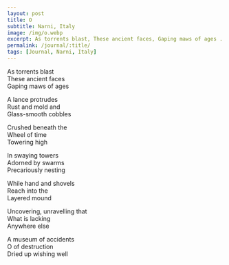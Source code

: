 ```yaml
---
layout: post
title: O
subtitle: Narni, Italy
image: /img/o.webp
excerpt: As torrents blast, These ancient faces, Gaping maws of ages ...
permalink: /journal/:title/
tags: [Journal, Narni, Italy]
---
```


As torrents blast  
These ancient faces  
Gaping maws of ages  

A lance protrudes  
Rust and mold and  
Glass-smooth cobbles  

Crushed beneath the  
Wheel of time  
Towering high 

In swaying towers  
Adorned by swarms  
Precariously nesting  

While hand and shovels  
Reach into the  
Layered mound  

Uncovering, unravelling that  
What is lacking  
Anywhere else  

A museum of accidents  
O of destruction  
Dried up wishing well  
